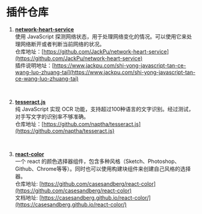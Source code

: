 # 插件仓库

1. **[network-heart-service](https://github.com/JackPu/network-heart-service)**  
使用 JavaScript 探测网络状态，用于处理网络变化的情况。可以使用它来处理网络断开或者判断当前网络的状况。  
仓库地址：[https://github.com/JackPu/network-heart-service](https://github.com/JackPu/network-heart-service)  
插件说明地址：[https://www.jackpu.com/shi-yong-javascript-tan-ce-wang-luo-zhuang-tai](https://www.jackpu.com/shi-yong-javascript-tan-ce-wang-luo-zhuang-tai)
<br/>

2. **[tesseract.js](https://github.com/naptha/tesseract.js)**  
纯 JavaScript 实现 OCR 功能，支持超过100种语言的文字识别。经过测试，对手写文字的识别率不够准确。  
仓库地址：[https://github.com/naptha/tesseract.js](https://github.com/naptha/tesseract.js)
<br/>

3. **[react-color](https://github.com/casesandberg/react-color)**  
一个 react 的颜色选择器组件，包含多种风格（Sketch、Photoshop、Github、Chrome等等）。同时也可以使用构建块组件来创建自己风格的选择器。  
仓库地址: [https://github.com/casesandberg/react-color](https://github.com/casesandberg/react-color)  
文档地址: [https://casesandberg.github.io/react-color/](https://casesandberg.github.io/react-color/)  
